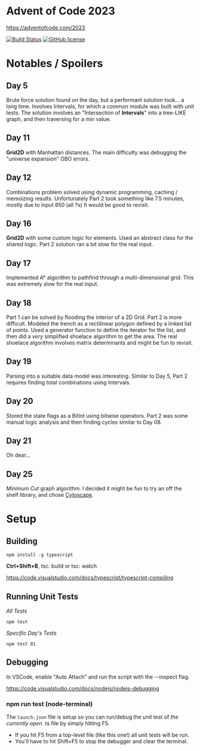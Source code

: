 # Advent of Code 2023
https://adventofcode.com/2023

[![Build Status](https://github.com/cp4r3z/adventofcode-2023/actions/workflows/node.js.yml/badge.svg)](https://github.com/cp4r3z/adventofcode-2023/actions)
[![GitHub license](https://img.shields.io/badge/license-MIT-blue.svg)](https://raw.githubusercontent.com/cp4r3z/adventofcode-2023/main/LICENSE)

# Notables / Spoilers

## Day 5
Brute force solution found on the day, but a performant solution took... a long time.
Involves Intervals, for which a common module was built with unit tests.
The solution involves an "Intersection of **Intervals**" into a tree-LIKE graph, and then traversing for a min value.

## Day 11
**Grid2D** with Manhattan distances. The main difficulty was debugging the "universe expansion" OBO errors.

## Day 12
Combinations problem solved using dynamic programming, caching / memoizing results. Unfortunately Part 2 took something like 7.5 minutes, mostly due to input 850 (all ?s) It would be good to revisit.

## Day 16
**Grid2D** with some custom logic for elements. Used an abstract class for the shared logic. Part 2 solution ran a bit slow for the real input.

## Day 17
Implemented A* algorithm to pathfind through a multi-dimensional grid. This was extremely slow for the real input.

## Day 18
Part 1 can be solved by flooding the interior of a 2D Grid. Part 2 is more difficult. Modeled the trench as a rectilinear polygon defined by a linked list of points. Used a generator function to define the iterator for the list, and then did a *very* simplified shoelace algorithm to get the area. The real shoelace algorithm involves matrix determinants and might be fun to revisit.

## Day 19
Parsing into a suitable data model was interesting. Similar to Day 5, Part 2 requires finding total combinations using Intervals.

## Day 20
Stored the state flags as a BitInt using bitwise operators. Part 2 was some manual logic analysis and then finding cycles similar to Day 08.

## Day 21
Oh dear...

## Day 25
*Minimum Cut* graph algorithm. I decided it might be fun to try an off the shelf library, and chose [Cytoscape](https://js.cytoscape.org/).

# Setup

## Building

```
npm install -g typescript
```

**Ctrl+Shift+B**, tsc: build or tsc: watch

https://code.visualstudio.com/docs/typescript/typescript-compiling

## Running Unit Tests

*All Tests*
```shell
npm test
```
*Specific Day's Tests*
```shell
npm test 01
```
## Debugging

In VSCode, enable "Auto Attach" and run the script with the --inspect flag.

https://code.visualstudio.com/docs/nodejs/nodejs-debugging

### npm run test (node-terminal)

The `launch.json` file is setup so you can run/debug the unit test of *the currently open* .ts file by simply hitting F5. 

* If you hit F5 from a top-level file (like this one!) all unit tests will be run.
* You'll have to hit Shift+F5 to stop the debugger and clear the terminal.
